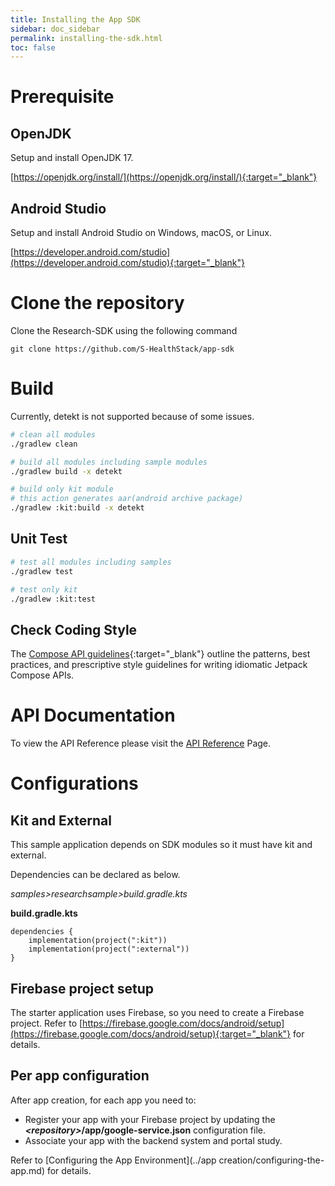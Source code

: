 ```yaml
---
title: Installing the App SDK
sidebar: doc_sidebar
permalink: installing-the-sdk.html
toc: false
---
```


# Prerequisite

## OpenJDK

Setup and install OpenJDK 17.

[https://openjdk.org/install/](https://openjdk.org/install/){:target="_blank"}

## Android Studio 

Setup and install Android Studio on Windows, macOS, or Linux.

[https://developer.android.com/studio](https://developer.android.com/studio){:target="_blank"}

# Clone the repository

Clone the Research-SDK using the following command 

```git
git clone https://github.com/S-HealthStack/app-sdk
```

# Build

Currently, detekt is not supported because of some issues.

```bash
# clean all modules
./gradlew clean 

# build all modules including sample modules
./gradlew build -x detekt

# build only kit module
# this action generates aar(android archive package)
./gradlew :kit:build -x detekt
```

## Unit Test

```bash
# test all modules including samples
./gradlew test

# test only kit
./gradlew :kit:test
```

## Check Coding Style

The [Compose API guidelines](https://github.com/androidx/androidx/blob/androidx-main/compose/docs/compose-api-guidelines.md){:target="_blank"} outline the patterns, best practices, and prescriptive style guidelines for writing idiomatic Jetpack Compose APIs. 

# API Documentation

To view the API Reference please visit the [API Reference](/backend-api-endpoints.html) Page.

# Configurations

## Kit and External

This sample application depends on SDK modules so it must have kit and external.

Dependencies can be declared as below.


*samples>researchsample>build.gradle.kts*

**build.gradle.kts**

```
dependencies {
    implementation(project(":kit"))
    implementation(project(":external"))
}
```

## Firebase project setup

The starter application uses Firebase, so you need to create a Firebase project. Refer to [https://firebase.google.com/docs/android/setup](https://firebase.google.com/docs/android/setup){:target="_blank"} for details.

## Per app configuration

After app creation, for each app you need to:

- Register your app with your Firebase project by updating the ***\<repository\>*/app/google-service.json** configuration file.
- Associate your app with the backend system and portal study.

Refer to [Configuring the App Environment](../app creation/configuring-the-app.md) for details.